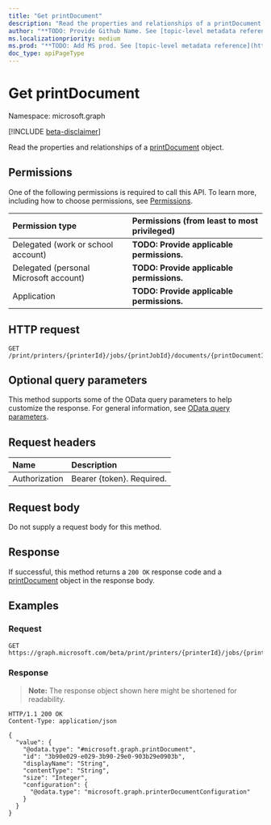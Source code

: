```yaml
---
title: "Get printDocument"
description: "Read the properties and relationships of a printDocument object."
author: "**TODO: Provide Github Name. See [topic-level metadata reference](https://msgo.azurewebsites.net/add/document/guidelines/metadata.html#topic-level-metadata)**"
ms.localizationpriority: medium
ms.prod: "**TODO: Add MS prod. See [topic-level metadata reference](https://msgo.azurewebsites.net/add/document/guidelines/metadata.html#topic-level-metadata)**"
doc_type: apiPageType
---
```


# Get printDocument
Namespace: microsoft.graph

[!INCLUDE [beta-disclaimer](../../includes/beta-disclaimer.md)]

Read the properties and relationships of a [printDocument](../resources/printdocument.md) object.

## Permissions
One of the following permissions is required to call this API. To learn more, including how to choose permissions, see [Permissions](/graph/permissions-reference).

|Permission type|Permissions (from least to most privileged)|
|:---|:---|
|Delegated (work or school account)|**TODO: Provide applicable permissions.**|
|Delegated (personal Microsoft account)|**TODO: Provide applicable permissions.**|
|Application|**TODO: Provide applicable permissions.**|

## HTTP request

<!-- {
  "blockType": "ignored"
}
-->
``` http
GET /print/printers/{printerId}/jobs/{printJobId}/documents/{printDocumentId}
```

## Optional query parameters
This method supports some of the OData query parameters to help customize the response. For general information, see [OData query parameters](/graph/query-parameters).

## Request headers
|Name|Description|
|:---|:---|
|Authorization|Bearer {token}. Required.|

## Request body
Do not supply a request body for this method.

## Response

If successful, this method returns a `200 OK` response code and a [printDocument](../resources/printdocument.md) object in the response body.

## Examples

### Request
<!-- {
  "blockType": "request",
  "name": "get_printdocument"
}
-->
``` http
GET https://graph.microsoft.com/beta/print/printers/{printerId}/jobs/{printJobId}/documents/{printDocumentId}
```


### Response
>**Note:** The response object shown here might be shortened for readability.
<!-- {
  "blockType": "response",
  "truncated": true,
  "@odata.type": "microsoft.graph.printDocument"
}
-->
``` http
HTTP/1.1 200 OK
Content-Type: application/json

{
  "value": {
    "@odata.type": "#microsoft.graph.printDocument",
    "id": "3b90e029-e029-3b90-29e0-903b29e0903b",
    "displayName": "String",
    "contentType": "String",
    "size": "Integer",
    "configuration": {
      "@odata.type": "microsoft.graph.printerDocumentConfiguration"
    }
  }
}
```


